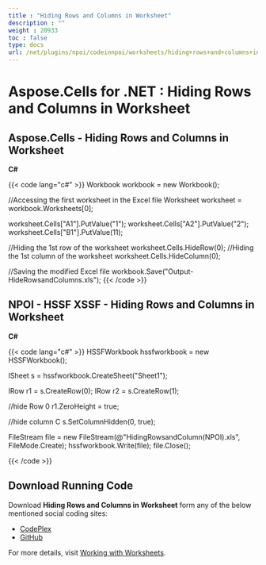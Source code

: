 ```yaml
---
title : "Hiding Rows and Columns in Worksheet" 
description : "" 
weight : 20933 
toc : false
type: docs
url: /net/plugins/npoi/codeinnpoi/worksheets/hiding+rows+and+columns+in+worksheet/
---
```


# Aspose.Cells for .NET : Hiding Rows and Columns in Worksheet


## Aspose.Cells - Hiding Rows and Columns in Worksheet

**C#**

{{< code lang="c#" >}}
Workbook workbook = new Workbook();

//Accessing the first worksheet in the Excel file
Worksheet worksheet = workbook.Worksheets[0];

worksheet.Cells["A1"].PutValue("1");
worksheet.Cells["A2"].PutValue("2");
worksheet.Cells["B1"].PutValue(11);

//Hiding the 1st row of the worksheet
worksheet.Cells.HideRow(0);
//Hiding the 1st column of the worksheet
worksheet.Cells.HideColumn(0);

//Saving the modified Excel file
workbook.Save("Output-HideRowsandColumns.xls");
{{< /code >}}

## NPOI - HSSF XSSF - Hiding Rows and Columns in Worksheet

**C#**

{{< code lang="c#" >}}
HSSFWorkbook hssfworkbook = new HSSFWorkbook();

ISheet s = hssfworkbook.CreateSheet("Sheet1");

IRow r1 = s.CreateRow(0);
IRow r2 = s.CreateRow(1);

//hide Row 0
r1.ZeroHeight = true;

//hide column C
s.SetColumnHidden(0, true);

FileStream file = new FileStream(@"HidingRowsandColumn(NPOI).xls", FileMode.Create);
hssfworkbook.Write(file);
file.Close();

{{< /code >}}

## Download Running Code

Download **Hiding Rows and Columns in Worksheet** form any of the below mentioned social coding sites:

*   [CodePlex](https://asposecellsnpoi.codeplex.com/downloads/get/1565291)
*   [GitHub](https://github.com/aspose-cells/Aspose.Cells-for-.NET/releases/download/Aspose.Cells_Vs_NPOI_HWPF_and_XWPF_v1.3/Hiding.Rows.and.Columns.zip)

For more details, visit [Working with Worksheets](http://www.aspose.com/docs/display/cellsnet/Working+with+Worksheets).

